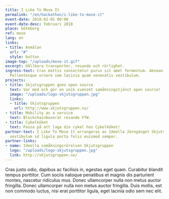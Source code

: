 ```yaml
---
title: I Like To Move It
permalink: "/en/hackathon/i-like-to-move-it"
event-date: 2018-02-01 00:00
event-date-desc: februari 2018
place: Göteborg
ref: move
lang: en
links:
- title: Anmälan
  url: "#"
  style: button
image-top: "/uploads/move-it.gif"
excerpt: Hållbara transporter, resande och rörlighet.
ingress-text: Cras mattis consectetur purus sit amet fermentum. Aenean eu leo quam.
  Pellentesque ornare sem lacinia quam venenatis vestibulum.
projects:
- title: Skjutsgruppen goes open source
  text: Var med och gör en unik svenskt samåkningstjänst open source!
  image: "/uploads/logo-skjutsgruppen.jpg"
  links:
  - title: Skjutsgruppen
    url: http://www.skjutsgruppen.nu/
- title: Mobility as a service
  text: Blockchainbaserat resande FTW.
- title: Cykelköket
  text: Passa på att laga din cykel hos Cykelköket!
partner-text: I Like To Move It arrangeras av Ideella Järngänget Skjutsgruppen och
  vestibulum id ligula porta felis euismod semper.
partner-links:
- name: Ideella samåkningsrörelsen Skjutsgruppen
  logo: "/uploads/logo-skjutsgruppen.jpg"
  link: http://skjutsgruppen.se/
---
```


Cras justo odio, dapibus ac facilisis in, egestas eget quam. Curabitur blandit tempus porttitor. Cum sociis natoque penatibus et magnis dis parturient montes, nascetur ridiculus mus. Donec ullamcorper nulla non metus auctor fringilla. Donec ullamcorper nulla non metus auctor fringilla. Duis mollis, est non commodo luctus, nisi erat porttitor ligula, eget lacinia odio sem nec elit.
